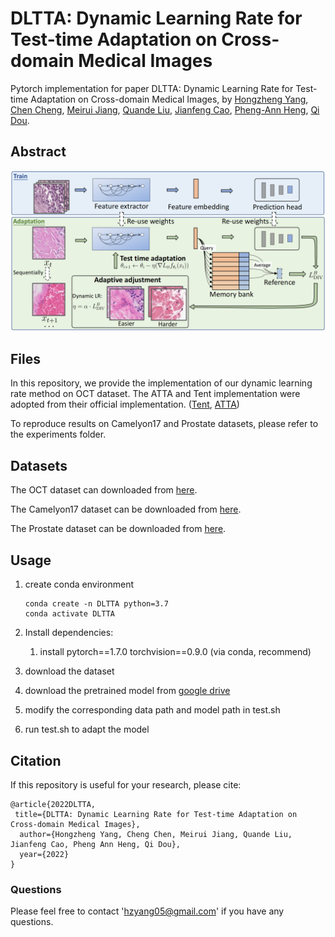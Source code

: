 # DLTTA: Dynamic Learning Rate for Test-time Adaptation on Cross-domain Medical Images
Pytorch implementation for paper DLTTA: Dynamic Learning Rate for Test-time Adaptation on Cross-domain Medical Images, by [Hongzheng Yang](https://github.com/HongZhengYang), [Chen Cheng](https://cchen-cc.github.io/), [Meirui Jiang](https://meiruijiang.github.io/MeiruiJiang/), [Quande Liu](https://liuquande.github.io/),  [Jianfeng Cao](), [Pheng-Ann Heng](http://www.cse.cuhk.edu.hk/~pheng/), [Qi Dou](http://www.cse.cuhk.edu.hk/~qdou/).  

## Abstract



![](assets/Figure.png)

## Files

In this repository, we provide the implementation of our dynamic learning rate method on OCT dataset. The ATTA and Tent implementation were adopted from their official implementation. ([Tent](https://github.com/DequanWang/tent), [ATTA]())

To reproduce results on Camelyon17 and Prostate datasets, please refer to the experiments folder.

## Datasets

The OCT dataset can downloaded from [here](http://iacl.ece.jhu.edu/index.php?title=Resources). 

The Camelyon17 dataset can be downloaded from [here](https://wilds.stanford.edu/).

The Prostate dataset can be downloaded from [here](https://liuquande.github.io/SAML/).

## Usage

1. create conda environment
   
       conda create -n DLTTA python=3.7
       conda activate DLTTA
   
2. Install dependencies:

   1. install pytorch==1.7.0 torchvision==0.9.0 (via conda, recommend)

3. download the dataset

4. download the pretrained model from [google drive](https://drive.google.com/drive/folders/1RyTLkoLf1w_7rgvQl_aEERd-8YKGc0Yt?usp=sharing)

5. modify the corresponding data path and model path in test.sh

6. run test.sh to adapt the model

## Citation

If this repository is useful for your research, please cite:

    @article{2022DLTTA,
     title={DLTTA: Dynamic Learning Rate for Test-time Adaptation on Cross-domain Medical Images},
      author={Hongzheng Yang, Cheng Chen, Meirui Jiang, Quande Liu, Jianfeng Cao, Pheng Ann Heng, Qi Dou},
      year={2022}
    }  

### Questions

Please feel free to contact 'hzyang05@gmail.com' if you have any questions. 

